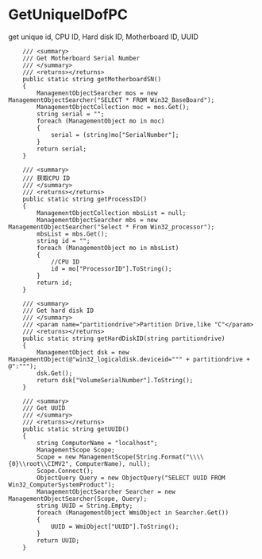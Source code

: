 # GetUniqueIDofPC
get unique id, CPU ID, Hard disk ID, Motherboard ID, UUID


        /// <summary>
        /// Get Motherboard Serial Number
        /// </summary>
        /// <returns></returns>
        public static string getMotherboardSN()
        {
            ManagementObjectSearcher mos = new ManagementObjectSearcher("SELECT * FROM Win32_BaseBoard");
            ManagementObjectCollection moc = mos.Get();
            string serial = "";
            foreach (ManagementObject mo in moc)
            {
                serial = (string)mo["SerialNumber"];
            }
            return serial; 
        }

        /// <summary>
        /// 获取CPU ID
        /// </summary>
        /// <returns></returns>
        public static string getProcessID()
        {
            ManagementObjectCollection mbsList = null;
            ManagementObjectSearcher mbs = new ManagementObjectSearcher("Select * From Win32_processor");
            mbsList = mbs.Get();
            string id = "";
            foreach (ManagementObject mo in mbsList)
            {
                //CPU ID
                id = mo["ProcessorID"].ToString(); 
            }
            return id; 
        }

        /// <summary>
        /// Get hard disk ID
        /// </summary>
        /// <param name="partitiondrive">Partition Drive,like "C"</param>
        /// <returns></returns>
        public static string getHardDiskID(string partitiondrive)
        {
            ManagementObject dsk = new ManagementObject(@"win32_logicaldisk.deviceid=""" + partitiondrive + @":""");
            dsk.Get();
            return dsk["VolumeSerialNumber"].ToString();
        }

        /// <summary>
        /// Get UUID
        /// </summary>
        /// <returns></returns>
        public static string getUUID()
        {
            string ComputerName = "localhost";
            ManagementScope Scope;
            Scope = new ManagementScope(String.Format("\\\\{0}\\root\\CIMV2", ComputerName), null);
            Scope.Connect();
            ObjectQuery Query = new ObjectQuery("SELECT UUID FROM Win32_ComputerSystemProduct");
            ManagementObjectSearcher Searcher = new ManagementObjectSearcher(Scope, Query);
            string UUID = String.Empty;
            foreach (ManagementObject WmiObject in Searcher.Get())
            {
                UUID = WmiObject["UUID"].ToString();
            }
            return UUID;
        } 
